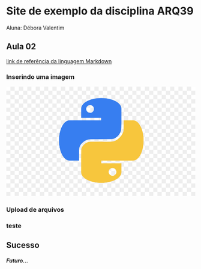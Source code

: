# Site de exemplo da disciplina ARQ39

Aluna: Débora Valentim

## Aula 02
[link de referência da linguagem Markdown](https://markdown.net.br/)

### Inserindo uma imagem

![python logo](.figs/../figs/kisspng-angle-text-symbol-brand-other-python-5ab0c09b32b4d1.7494578715215330832077.jpg)

### Upload de arquivos

### teste 

## Sucesso

##### Futuro...